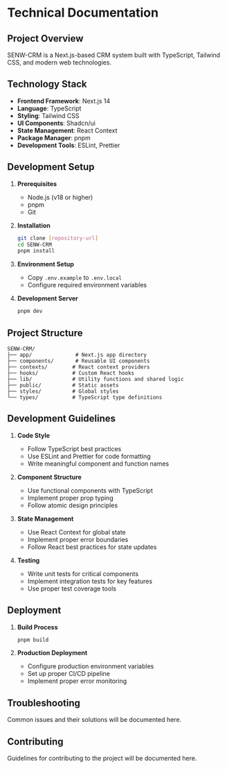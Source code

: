 # Technical Documentation

## Project Overview
SENW-CRM is a Next.js-based CRM system built with TypeScript, Tailwind CSS, and modern web technologies.

## Technology Stack
- **Frontend Framework**: Next.js 14
- **Language**: TypeScript
- **Styling**: Tailwind CSS
- **UI Components**: Shadcn/ui
- **State Management**: React Context
- **Package Manager**: pnpm
- **Development Tools**: ESLint, Prettier

## Development Setup
1. **Prerequisites**
   - Node.js (v18 or higher)
   - pnpm
   - Git

2. **Installation**
   ```bash
   git clone [repository-url]
   cd SENW-CRM
   pnpm install
   ```

3. **Environment Setup**
   - Copy `.env.example` to `.env.local`
   - Configure required environment variables

4. **Development Server**
   ```bash
   pnpm dev
   ```

## Project Structure
```
SENW-CRM/
├── app/              # Next.js app directory
├── components/       # Reusable UI components
├── contexts/        # React context providers
├── hooks/           # Custom React hooks
├── lib/             # Utility functions and shared logic
├── public/          # Static assets
├── styles/          # Global styles
└── types/           # TypeScript type definitions
```

## Development Guidelines
1. **Code Style**
   - Follow TypeScript best practices
   - Use ESLint and Prettier for code formatting
   - Write meaningful component and function names

2. **Component Structure**
   - Use functional components with TypeScript
   - Implement proper prop typing
   - Follow atomic design principles

3. **State Management**
   - Use React Context for global state
   - Implement proper error boundaries
   - Follow React best practices for state updates

4. **Testing**
   - Write unit tests for critical components
   - Implement integration tests for key features
   - Use proper test coverage tools

## Deployment
1. **Build Process**
   ```bash
   pnpm build
   ```

2. **Production Deployment**
   - Configure production environment variables
   - Set up proper CI/CD pipeline
   - Implement proper error monitoring

## Troubleshooting
Common issues and their solutions will be documented here.

## Contributing
Guidelines for contributing to the project will be documented here. 